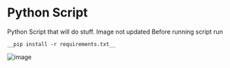 # Python Script
 Python Script that will do stuff. Image not updated
 Before running script run 
 ```
 __pip install -r requirements.txt__
 ```
![image](https://user-images.githubusercontent.com/91703892/142709102-c45f27cf-a87a-4cfc-8065-c8c5aeb9638a.png)


